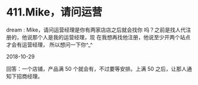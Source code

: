 # 411.Mike，请问运营

dream : Mike，请问运营经理是你有两家店店之后就会找你 吗？之前是找人代注册的，他说那个人是我的运营经理，现 在我想再找他注册，他说至少开两个站点才会有运营经理， 所以想问一下你^_^

2018-10-29

回答：一个店铺，产品满 50 个就会有，不过要等安排。上满 50 之后，让那人通知下招商经理。